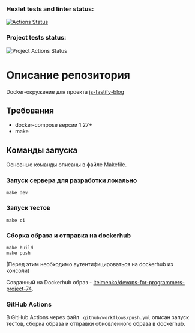 ### Hexlet tests and linter status:
[![Actions Status](https://github.com/itelmenko/devops-for-programmers-project-74/workflows/hexlet-check/badge.svg)](https://github.com/itelmenko/devops-for-programmers-project-74/actions)

### Project tests status:
![Project Actions Status](https://github.com/itelmenko/devops-for-programmers-project-74/actions/workflows/push.yml/badge.svg)

# Описание репозитория

Docker-окружение для проекта [js-fastify-blog](https://github.com/hexlet-components/js-fastify-blog)

## Требования

* docker-compose версии 1.27+
* make

## Команды запуска

Основные команды описаны в файле Makefile.

### Запуск сервера для разработки локально

```
make dev
```

### Запуск тестов

```
make ci
```

### Сборка образа и отправка на dockerhub

```
make build
make push
```

(Перед этим необходимо аутентифицироваться на dockerhub из консоли)

Созданный на Dockerhub образ - [itelmenko/devops-for-programmers-project-74]( https://hub.docker.com/repository/docker/itelmenko/devops-for-programmers-project-74/general).

### GitHub Actions

В GitHub Actions через файл `.github/workflows/push.yml` описан запуск тестов, сборка образа и отправки обновленного образа в dockerhub.
